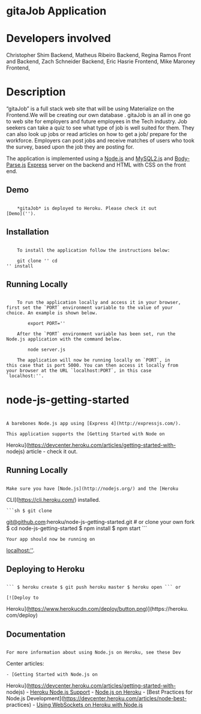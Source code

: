 #         gitaJob Application        
<h1>Developers involved</h1>
Christopher Shim Backend,
Matheus Ribeiro Backend,
Regina Ramos Front and Backend,
Zach Schneider Backend,
Eric Hasrie Frontend,
Mike Maroney Frontend,

<h1>Description</h1>
		
“gitaJob” is a full stack web site that will be
using Materialize on the Frontend.We will be creating
our own database . gitaJob is an all in one go to web site for
employers and future employees in the Tech industry. Job seekers
can take a quiz to see what type of job is well suited for them.
They can also look up jobs or read articles on how to get a job/
prepare for the workforce. Employers can post jobs and receive
matches of users who took the survey, based upon the job they are
posting for.
    
The application is implemented using a
[Node.js](https://nodejs.org/en/) and
[MySQL2.js](https://www.npmjs.com/package/mysql2) and
[Body-Parse.js](https://www.npmjs.com/package/body-parser)
[Express](https://expressjs.com/) server on the backend and HTML
with CSS on the front end.


##         Demo
## 
		*gitaJob* is deployed to Heroku. Please check it out
	[Demo]('').

##         Installation
## 
		To install the application follow the instructions below:

		git clone '' cd
	'' install

##         Running Locally
## 
		To run the application locally and access it in your browser,
	first set the `PORT` environment variable to the value of your
	choice. An example is shown below.

			export PORT=''

		After the `PORT` environment variable has been set, run the
	Node.js application with the command below.

			node server.js

		The application will now be running locally on `PORT`, in
	this case that is port 5000. You can then access it locally from
	your browser at the URL `localhost:PORT`, in this case
	`localhost:''.





#     node-js-getting-started
# 
	A barebones Node.js app using [Express 4](http://expressjs.com/).

	This application supports the [Getting Started with Node on
Heroku](https://devcenter.heroku.com/articles/getting-started-with-
nodejs) article - check it out.

##     Running Locally
## 
	Make sure you have [Node.js](http://nodejs.org/) and the [Heroku
CLI](https://cli.heroku.com/) installed.

	```sh $ git clone
git@github.com:heroku/node-js-getting-started.git # or clone your own
fork $ cd node-js-getting-started $ npm install $ npm start ```

	Your app should now be running on
[localhost:''](http://localhost:''/).

##     Deploying to Heroku
## 
	``` $ heroku create $ git push heroku master $ heroku open ``` or

	[![Deploy to
Heroku](https://www.herokucdn.com/deploy/button.png)](https://heroku.
com/deploy)

##     Documentation
## 
	For more information about using Node.js on Heroku, see these Dev
Center articles:

	- [Getting Started with Node.js on
Heroku](https://devcenter.heroku.com/articles/getting-started-with-
nodejs) - [Heroku Node.js
Support](https://devcenter.heroku.com/articles/nodejs-support) -
[Node.js on Heroku](https://devcenter.heroku.com/categories/nodejs) -
[Best Practices for Node.js
Development](https://devcenter.heroku.com/articles/node-best-
practices) - [Using WebSockets on Heroku with
Node.js](https://devcenter.heroku.com/articles/node-websockets)




